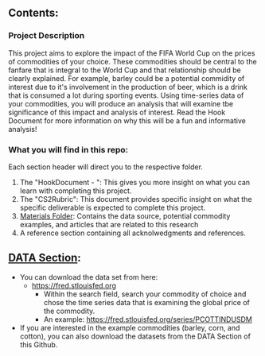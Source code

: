 ## Contents:

### Project Description
This project aims to explore the impact of the FIFA World Cup on the prices of commodities of your choice.  These commodities should be central to the fanfare that is integral to the World Cup and that relationship should be clearly explained. For example, barley could be a potential commidity of interest due to it's involvement in the production of beer, which is a drink that is consumed a lot during sporting events. Using time-series data of your commodities, you will produce an analysis that will examine tbe significance of this impact and analysis of interest. Read the Hook Document for more information on why this will be a fun and informative analysis! 

### What you will find in this repo: 
Each section header will direct you to the respective folder.
1. The "HookDocument - ": This gives you more insight on what you can learn with completing this project.
2. The "CS2Rubric": This document provides specific insight on what the specific deliverable is expected to complete this project.
3. [Materials Folder](): Contains the data source, potential commodity examples, and articles that are related to this research
4. A reference section containing all acknolwedgments and references.

   
## [DATA Section](https://github.com/bridaviss/ProjectM3/tree/main/DATA):
- You can download the data set from here:
    - https://fred.stlouisfed.org
        - Within the search field, search your commodity of choice and chose the time series data that is examining the global price of the commodity.
        - An example: https://fred.stlouisfed.org/series/PCOTTINDUSDM
- If you are interested in the example commodities (barley, corn, and cotton), you can also download the datasets from the DATA Section of this Github.


